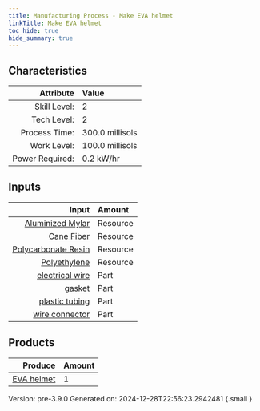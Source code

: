 ```yaml
---
title: Manufacturing Process - Make EVA helmet
linkTitle: Make EVA helmet
toc_hide: true
hide_summary: true
---
```



## Characteristics

| Attribute      | Value |
|--------:|:------|
|Skill Level:|2|
|Tech Level:|2|
|Process Time:|300.0 millisols|
|Work Level:|100.0 millisols|
|Power Required:|0.2 kW/hr|

## Inputs

| Input      | Amount |
|--------:|:------|
|[Aluminized Mylar](/docs/definitions/resource/aluminized-mylar)|Resource|0.25 kg|
|[Cane Fiber](/docs/definitions/resource/cane-fiber)|Resource|0.2 kg|
|[Polycarbonate Resin](/docs/definitions/resource/polycarbonate-resin)|Resource|0.5 kg|
|[Polyethylene](/docs/definitions/resource/polyethylene)|Resource|0.5 kg|
|[electrical wire](/docs/definitions/part/electrical-wire)|Part|2|
|[gasket](/docs/definitions/part/gasket)|Part|2|
|[plastic tubing](/docs/definitions/part/plastic-tubing)|Part|2|
|[wire connector](/docs/definitions/part/wire-connector)|Part|10|

## Products


| Produce      | Amount |
|--------:|:------|
|[EVA helmet](/docs/definitions/part/eva-helmet)|1|


Version: pre-3.9.0 Generated on: 2024-12-28T22:56:23.2942481
{.small }

